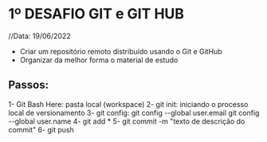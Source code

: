 # 1º DESAFIO GIT e GIT HUB

//Data: 19/06/2022
- Criar um repositório remoto distribuído usando o Git e GitHub
- Organizar da melhor forma o material de estudo

## Passos:
1- Git Bash Here: pasta local (workspace)
2- git init: iniciando o processo local de versionamento
3- git config: git config --global user.email
   git config --global user.name
4- git add *
5- git commit -m "texto de descrição do commit"
6- git push

